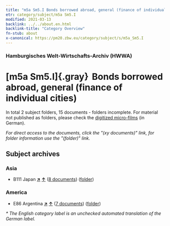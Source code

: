```yaml
---
title: "m5a Sm5.I Bonds borrowed abroad, general (finance of individual cities)"
etr: category/subject/m5a Sm5.I
modified: 2021-03-13
backlink: ../../about.en.html
backlink-title: "Category Overview"
fn-stub: about
x-canonical: https://pm20.zbw.eu/category/subject/s/m5a_Sm5.I
---
```


### Hamburgisches Welt-Wirtschafts-Archiv (HWWA)
# [m5a Sm5.I]{.gray}&#8201; Bonds borrowed abroad, general (finance of individual cities)&#160; 





In total 2 subject folders, 15 documents - folders incomplete.
For material not published as folders, please check the [digitized micro-films](/film/h1_sh.de.html) (in German).

_For direct access to the documents, click the "(xy documents)" link, for folder information use the "(folder)" link._

## Subject archives



### Asia

- B111 Japan [**&nearr;**](../../../geo/i/141272/about.en.html "Japan (all folders)") [**&uarr;**](../../../geo/about.en.html#B111 "Country category system") (<a href="https://pm20.zbw.eu/dfgview/sh/141272,144905" title="about: Japan : Bonds borrowed abroad, general (finance of individual cities)" target="_blank">8 documents</a>) ([folder](../../../../folder/sh/1412xx/141272/1449xx/144905/about.en.html))

### America

- E86 Argentina [**&nearr;**](../../../geo/i/141692/about.en.html "Argentina (all folders)") [**&uarr;**](../../../geo/about.en.html#E86 "Country category system") (<a href="https://pm20.zbw.eu/dfgview/sh/141692,144905" title="about: Argentina : Bonds borrowed abroad, general (finance of individual cities)" target="_blank">7 documents</a>) ([folder](../../../../folder/sh/1416xx/141692/1449xx/144905/about.en.html))


_* The English category label is an unchecked automated translation of the German label._

